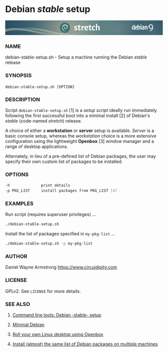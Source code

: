 # Debian _stable_ setup

![Debian](files/img/debian_9_banner.png)

### NAME

debian-stable-setup.sh - Setup a machine running the Debian _stable_ release

### SYNOPSIS

`debian-stable-setup.sh [OPTION]`

### DESCRIPTION

Script `debian-stable-setup.sh` [1] is a *setup script* ideally run immediately following the first successful boot into a minimal install [2] of Debian's _stable_ (code-named _stretch_) release.

A choice of either a **workstation** or **server** setup is available. *Server* is a basic console setup, whereas the *workstation* choice is a more extensive configuration using the lightweight **Openbox** [3] window manager and a range of desktop applications.

Alternately, in lieu of a pre-defined list of Debian packages, the user may specify their own custom list of packages to be installed.

### OPTIONS

```bash
-h              print details
-p PKG_LIST     install packages from PKG_LIST [4]
```

### EXAMPLES

Run script (requires superuser privileges) ...

```bash
./debian-stable-setup.sh
```

Install the list of packages specified in `my-pkg-list` ...

```bash
./debian-stable-setup.sh -p my-pkg-list
```

### AUTHOR

Daniel Wayne Armstrong
https://www.circuidipity.com

### LICENSE

GPLv2. See ``LICENSE`` for more details.

### SEE ALSO

1. [Command line tools: Debian -stable- setup](https://www.circuidipity.com/debian-stable-setup/)

2. [Minimal Debian](https://www.circuidipity.com/minimal-debian/)

3. [Roll your own Linux desktop using Openbox](https://www.circuidipity.com/openbox/)

4. [Install (almost) the same list of Debian packages on multiple machines](https://www.circuidipity.com/debian-package-list/)
